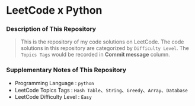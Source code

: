 # LeetCode x Python

### Description of This Repository
> This is the repository of my code solutions on LeetCode.
> The code solutions in this repository are categorized by `Difficulty Level`.
> The `Topics Tags` would be recorded in **Commit message** column.

### Supplementary Notes of This Repository
- Programming Language : `python`
- LeetCode Topics Tags : `Hash Table`、`String`、`Greedy`、`Array`、`Database`
- LeetCode Difficulty Level : `Easy`
